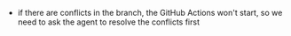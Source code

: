 - if there are conflicts in the branch, the GitHub Actions won't start, so we need to ask the agent to resolve the conflicts first

